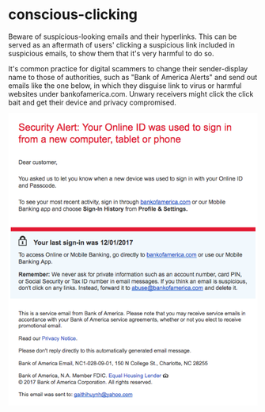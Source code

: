 # conscious-clicking
Beware of suspicious-looking emails and their hyperlinks. This can be served as an aftermath of users' clicking a suspicious link included in suspicious emails, to show them that it's very harmful to do so.

It's common practice for digital scammers to change their sender-display name to those of authorities, such as "Bank of America Alerts" and send out emails like the one below, in which they disguise link to virus or harmful websites under bankofamerica.com. Unwary receivers might click the click bait and get their device and privacy compromised.


![alt text](https://raw.githubusercontent.com/nhatn1507/conscious-clicking/master/shot.png)
